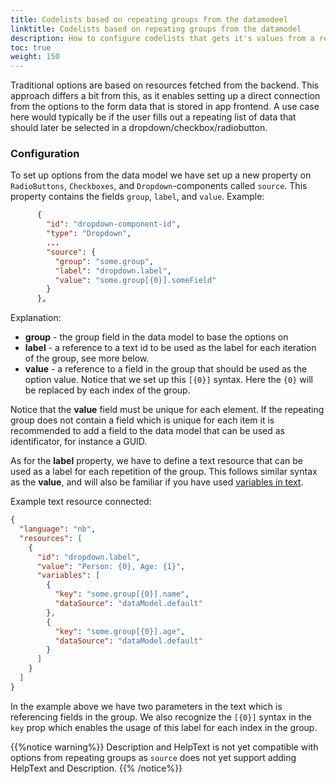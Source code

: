 ```yaml
---
title: Codelists based on repeating groups from the datamodeel
linktitle: Codelists based on repeating groups from the datamodel
description: How to configure codelists that gets it's values from a repeating group from the datamodel?
toc: true
weight: 150
---
```


Traditional options are based on resources fetched from the backend.
This approach differs a bit from this, as it enables setting up a direct connection from the options to the form data that is stored in app frontend.
A use case here would typically be if the user fills out a repeating list of data that should later be selected in a dropdown/checkbox/radiobutton.

### Configuration

To set up options from the data model we have set up a new property on `RadioButtons`, `Checkboxes`, and `Dropdown`-components called `source`.
This property contains the fields `group`, `label`, and `value`. Example:

```json {hl_lines=["5-9"]}
      {
        "id": "dropdown-component-id",
        "type": "Dropdown",
        ...
        "source": {
          "group": "some.group",
          "label": "dropdown.label",
          "value": "some.group[{0}].someField"
        }
      },
```

Explanation:

- **group** - the group field in the data model to base the options on
- **label** - a reference to a text id to be used as the label for each iteration of the group, see more below.
- **value** - a reference to a field in the group that should be used as the option value. Notice that we set up this `[{0}]` syntax. Here the `{0}` will be replaced by each index of the group.

Notice that the **value** field must be unique for each element. If the repeating group does not contain a field which is unique for each item it is recommended to add a field to the data model that can be used as identificator, for instance a GUID.

As for the **label** property, we have to define a text resource that can be used as a label for each repetition of the group.
This follows similar syntax as the **value**, and will also be familiar if you have used [variables in text](../../../ux/texts).

Example text resource connected:

```json
{
  "language": "nb",
  "resources": [
    {
      "id": "dropdown.label",
      "value": "Person: {0}, Age: {1}",
      "variables": [
        {
          "key": "some.group[{0}].name",
          "dataSource": "dataModel.default"
        },
        {
          "key": "some.group[{0}].age",
          "dataSource": "dataModel.default"
        }
      ]
    }
  ]
}
```

In the example above we have two parameters in the text which is referencing fields in the group.
We also recognize the `[{0}]` syntax in the `key` prop which enables the usage of this label for each index in the group.

{{%notice warning%}}
Description and HelpText is not yet compatible with options from repeating groups as `source` does not yet support
adding HelpText and Description.
{{% /notice%}}